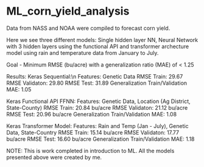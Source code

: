 # ML_corn_yield_analysis
Data from NASS and NOAA were compiled to forecast corn yield. 

Here we see three different models: Single hidden layer NN, Neural Network with 3 hidden layers using the functional API and transformer archecture model using rain and temperature data from January to July.

Goal - Minimum RMSE (bu/acre) with a generalization ratio (MAE) of < 1.25

Results:
  Keras Sequential:\n 
    Features: Genetic Data
    RMSE Train: 29.67
    RMSE Validaton: 29.80 
    RMSE Test: 31.89
    Generalization Train/Validation MAE: 1.05

  Keras Functional API FFNN:
    Features: Genetic Data, Location (Ag District, State-County)
    RMSE Train: 20.84 bu/acre
    RMSE Validaton: 21.12 bu/acre
    RMSE Test: 20.96 bu/acre
    Generalization Train/Validation MAE: 1.08

 Keras Transformer Model:
    Features: Rain and Temp (Jan - July), Genetic Data, State-Country
    RMSE Train: 15.14 bu/acre
    RMSE Validaton: 17.77 bu/acre
    RMSE Test: 16.60 bu/acre
    Generalization Train/Validation MAE: 1.18

NOTE: This is work completed in introduction to ML. All the models presented above were created by me.



    
  
